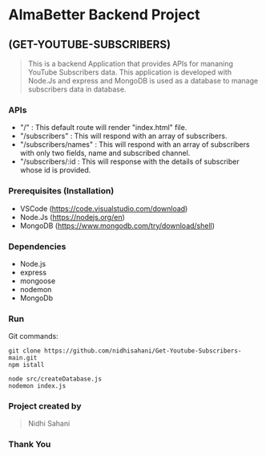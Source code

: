 # **AlmaBetter Backend Project**

## (**GET-YOUTUBE-SUBSCRIBERS**)

> This is a backend Application that provides APIs for mananing YouTube Subscribers data. This application is developed with Node.Js and express and MongoDB is used as a database to manage subscribers data in database. 


### APIs

- "/" : This default route will render "index.html" file.
- "/subscribers" : This will respond with an array of subscribers.
- "/subscribers/names" : This will respond with an array of subscribers with only two fields, name and subscribed channel.
- "/subscribers/:id : This will response with the details of subscriber whose id is provided.


### Prerequisites (Installation)
- VSCode  (https://code.visualstudio.com/download)
- Node.Js (https://nodejs.org/en)
- MongoDB (https://www.mongodb.com/try/download/shell)


### Dependencies
- Node.js
- express
- mongoose
- nodemon
- MongoDb

### Run
Git commands: 
```
git clone https://github.com/nidhisahani/Get-Youtube-Subscribers-main.git
npm istall

node src/createDatabase.js
nodemon index.js
```

### Project created by
> Nidhi Sahani

### Thank You